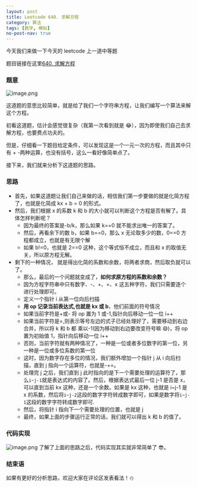 ```yaml
---
layout: post
title: Leetcode 640. 求解方程
category: 算法
tags: [数学, 模拟]
no-post-nav: true
---
```


今天我们来做一下今天的 leetcode 上一道中等题

题目链接在这里[640. 求解方程](https://leetcode.cn/problems/solve-the-equation/)

### 题意

![image.png](https://p6-juejin.byteimg.com/tos-cn-i-k3u1fbpfcp/9d8c063bf164496c9b8734c716326402~tplv-k3u1fbpfcp-watermark.image?)

这道题的意思比较简单，就是给了我们一个字符串方程，让我们编写一个算法来解这个方程。

初看这道题，估计会感觉很复杂（我第一次看到就是 😂），因为即使我们自己去求解方程，也要费点功夫的。

但是，仔细看一下题目给定条件，可以发现这是一个一元一次的方程，而且其中只有 + -两种运算，也没有括号，这么一看好像简单点了。

接下来，我们就来分析下这道题的思路。

### 思路

- 首先，如果这道题让我们自己来做的话，相信我们第一步要做的就是化简方程了，也就是化简成 kx + b = 0 的形式。
- 然后，我们根据 x 的系数 k 和 b 的大小就可以判断这个方程是否有解了。具体怎样判断呢？
  - 因为最终的答案是-b/k，那么如果 k==0 就不能求出唯一的答案了。
  - 然后，再看余下的数 b，如果 b==0，那么 x 无论取多少的数，0==0 方程都成立，也就是有无限个解
  - 如果 b!=0，也就是 2==0 这种，这个等式恒不成立，而且和 x 的取值无关，所以原方程无解。
- 剩下的一种情况， 就是得出化简的系数和余数，将两者求商，然后取负就可以了。
  - 那么，最后的一个问题就变成了，**如何求原方程的系数和余数？**
  - 因为方程字符串中只有数字、-、+、=、x 这五种字符，我们只需要逐个进行处理即可。
  - 定义一个指针 i 从第一位向后扫描
  - **用 op 记录当前表达式,也就是 kx 或 b**，他们前面的符号情况
  - 如果当前字符是+或- 将 op 置为 1 或-1,指针向后移动一位一位 i++
  - 如果当前字符是=,则表示等号左边的式子已经处理好了，需要移动到右边合并，所以将 k 和 b 都 乘以-1(因为移动到右边要改变符号嘛 😄)，将 op 置为初始值 1，指针向后移动一位 i++
  - 否则，当前字符就有两种情况了，一种是一位或者多位数字的第一位，另一种是一位或多位系数的第一位
  - 这时，因为数字存在多位的情况，我们额外增加一个指针 j 从 i 向后扫描，直到 j 指向一个运算符，也就是-+=。
  - 处理完 j 之后，我们直到 j 此时指向的是下一个需要处理的运算符了，那么`i~j-1`就是表达式的内容了。然后，根据表达式最后一位 j-1 是否是 x，可以直到当前 kx 这种，还是一个余数。如果是 kx 这种，也就是 i~j-1 是 x 的系数，然后将`i~j-2`这段的数字字符转成数字即可，如果是数字将`i~j-1`这段的数字字符转成数字即可.
  - 然后，将指针 i 指向下一个需要处理的位置，也就是 j
  - 最终，如果上面的步骤运行正常的话，我们就可以得出 k 和 b 的值了。

### 代码实现

![image.png](https://p9-juejin.byteimg.com/tos-cn-i-k3u1fbpfcp/16666c6609f54013beaa2ecb4bbf7f19~tplv-k3u1fbpfcp-watermark.image?)
了解了上面的思路之后，代码实现其实就非常简单了 😎。

### 结束语

如果有更好的分析思路，欢迎大家在评论区发表看法！⛄
